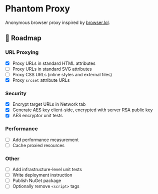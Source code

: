 # Phantom Proxy

Anonymous browser proxy inspired by [browser.lol](https://browser.lol).

## 📅 Roadmap

### URL Proxying
- [x] Proxy URLs in standard HTML attributes
- [ ] Proxy URLs in standard SVG attributes
- [ ] Proxy CSS URLs (inline styles and external files)
- [x] Proxy `srcset` attribute URLs

### Security
- [x] Encrypt target URLs in Network tab
- [x] Generate AES key client-side, encrypted with server RSA public key
- [x] AES encryptor unit tests

### Performance
- [ ] Add performance measurement
- [ ] Cache proxied resources

### Other
- [ ] Add infrastructure-level unit tests
- [ ] Write deployment instruction
- [ ] Publish NuGet package
- [ ] Optionally remove `<script>` tags
